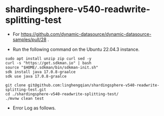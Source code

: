 # shardingsphere-v540-readwrite-splitting-test
- For https://github.com/dynamic-datasource/dynamic-datasource-samples/pull/28 .

- Run the following command on the Ubuntu 22.04.3 instance.
```shell
sudo apt install unzip zip curl sed -y
curl -s "https://get.sdkman.io" | bash
source "$HOME/.sdkman/bin/sdkman-init.sh"
sdk install java 17.0.8-graalce
sdk use java 17.0.8-graalce

git clone git@github.com:linghengqian/shardingsphere-v540-readwrite-splitting-test.git
cd ./shardingsphere-v540-readwrite-splitting-test/
./mvnw clean test
```

- Error Log as follows.